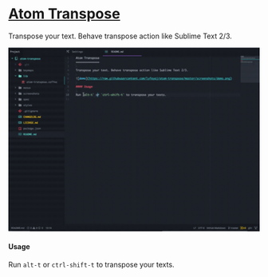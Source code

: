 [Atom Transpose](https://atom.io/packages/atom-transpose)
==============

Transpose your text. Behave transpose action like Sublime Text 2/3.

![demo](https://raw.githubusercontent.com/lyfeyaj/atom-transpose/master/screenshots/demo.gif)

#### Usage

Run `alt-t` or `ctrl-shift-t` to transpose your texts.